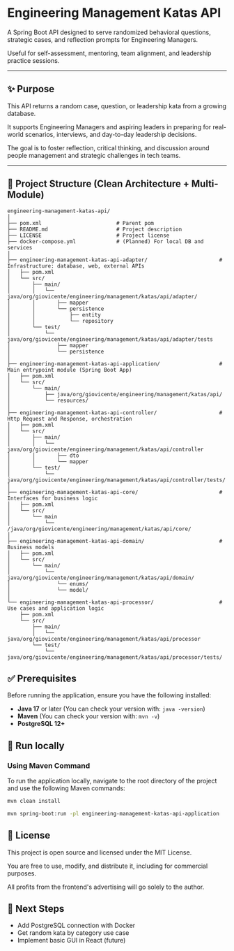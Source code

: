 # Engineering Management Katas API

A Spring Boot API designed to serve randomized behavioral questions, strategic cases, and reflection prompts for Engineering Managers.  

Useful for self-assessment, mentoring, team alignment, and leadership practice sessions.

---

## ✨ Purpose

This API returns a random case, question, or leadership kata from a growing database.  

It supports Engineering Managers and aspiring leaders in preparing for real-world scenarios, interviews, and day-to-day leadership decisions.  

The goal is to foster reflection, critical thinking, and discussion around people management and strategic challenges in tech teams.

---

## 📁 Project Structure (Clean Architecture + Multi-Module)

```plaintext
engineering-management-katas-api/
│
├── pom.xml                        # Parent pom
├── README.md                      # Project description
├── LICENSE                        # Project license
├── docker-compose.yml             # (Planned) For local DB and services
│
├── engineering-management-katas-api-adapter/                       # Infrastructure: database, web, external APIs
│   ├── pom.xml
│   └── src/
│       ├── main/
│       │   └── java/org/giovicente/engineering/management/katas/api/adapter/
│       │       ├── mapper 
│       │       └── persistence
│       │           ├── entity
│       │           └── repository
│       └── test/
│           └── java/org/giovicente/engineering/management/katas/api/adapter/tests
│               ├── mapper
│               └── persistence
│
├── engineering-management-katas-api-application/                   # Main entrypoint module (Spring Boot App)
│   ├── pom.xml
│   └── src/
│       └── main/
│           ├── java/org/giovicente/engineering/management/katas/api/
│           └── resources/
│
├── engineering-management-katas-api-controller/                    # Http Request and Response, orchestration
│   ├── pom.xml
│   └── src/
│       ├── main/
│       │   └── java/org/giovicente/engineering/management/katas/api/controller 
│       │       ├── dto
│       │       └── mapper
│       └── test/
│           └── java/org/giovicente/engineering/management/katas/api/controller/tests/
│
├── engineering-management-katas-api-core/                          # Interfaces for business logic
│   ├── pom.xml
│   └── src/
│       └── main
│           └── /java/org/giovicente/engineering/management/katas/api/core/
│
├── engineering-management-katas-api-domain/                        # Business models
│   ├── pom.xml
│   └── src/
│       └── main/
│           └── java/org/giovicente/engineering/management/katas/api/domain/
│               └── enums/
│               └── model/
│
└── engineering-management-katas-api-processor/                     # Use cases and application logic
    ├── pom.xml
    └── src/
        ├── main/
        │   └── java/org/giovicente/engineering/management/katas/api/processor
        └── test/
            └── java/org/giovicente/engineering/management/katas/api/processor/tests/
```

## ✅ Prerequisites

Before running the application, ensure you have the following installed:

- **Java 17** or later (You can check your version with: `java -version`)
- **Maven** (You can check your version with: `mvn -v`)
- **PostgreSQL 12+**

## 🧪 Run locally

### Using Maven Command

To run the application locally, navigate to the root directory of the project and use the following Maven commands:

```bash
mvn clean install
```

```bash
mvn spring-boot:run -pl engineering-management-katas-api-application
```

## 📄 License

This project is open source and licensed under the MIT License.

You are free to use, modify, and distribute it, including for commercial purposes.

All profits from the frontend's advertising will go solely to the author.

## 🚧 Next Steps

- Add PostgreSQL connection with Docker
- Get random kata by category use case
- Implement basic GUI in React (future)
